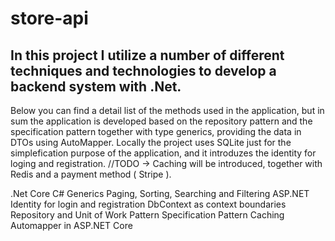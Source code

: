 # store-api

## In this project I utilize a number of different techniques and technologies to develop a backend system with .Net.
Below you can find a detail list of the methods used in the application, but in sum the application is developed based on the repository pattern and the specification pattern together with type generics, providing the data in DTOs using AutoMapper.
Locally the project uses SQLite just for the simplefication purpose of the application, and it introduzes the identity for loging and registration.
 //TODO -> Caching will be introduced, together with Redis and a payment method ( Stripe ).

.Net Core
C# Generics
Paging, Sorting, Searching and Filtering
ASP.NET Identity for login and registration
DbContext as context boundaries
Repository and Unit of Work Pattern
Specification Pattern
Caching
Automapper in ASP.NET Core
